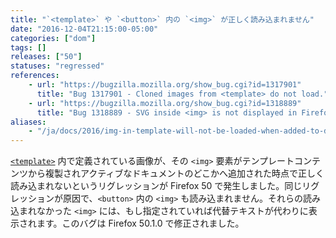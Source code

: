 ```yaml
---
title: "`<template>` や `<button>` 内の `<img>` が正しく読み込まれません"
date: "2016-12-04T21:15:00-05:00"
categories: ["dom"]
tags: []
releases: ["50"]
statuses: "regressed"
references:
    - url: "https://bugzilla.mozilla.org/show_bug.cgi?id=1317901"
      title: "Bug 1317901 - Cloned images from <template> do not load."
    - url: "https://bugzilla.mozilla.org/show_bug.cgi?id=1318889"
      title: "Bug 1318889 - SVG inside <img> is not displayed in Firefox 50"
aliases:
    - "/ja/docs/2016/img-in-template-will-not-be-loaded-when-added-to-document/"
---
```

[`<template>`](https://developer.mozilla.org/docs/Web/HTML/Element/template) 内で定義されている画像が、その `<img>` 要素がテンプレートコンテンツから複製されアクティブなドキュメントのどこかへ追加された時点で正しく読み込まれないというリグレッションが Firefox 50 で発生しました。同じリグレッションが原因で、`<button>` 内の `<img>` も読み込まれません。それらの読み込まれなかった `<img>` には、もし指定されていれば代替テキストが代わりに表示されます。このバグは Firefox 50.1.0 で修正されました。
